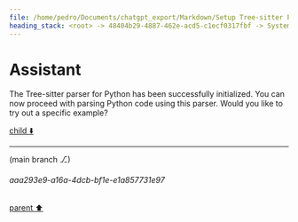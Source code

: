 ```yaml
---
file: /home/pedro/Documents/chatgpt_export/Markdown/Setup Tree-sitter Python parser.md
heading_stack: <root> -> 48404b29-4887-462e-acd5-c1ecf0317fbf -> System -> 116c69b9-0217-4c43-bedc-42dcbf0f826d -> System -> aaa2b2b9-a972-49a4-8072-387253454bc2 -> User -> 65ebe623-cb59-4071-a891-b0ecac4a7299 -> Assistant -> 3b9d8f44-31ea-4a18-a85c-2144c2c1c659 -> Tool -> 74a3cf29-c1fc-4242-817b-f8e9f83315ef -> Assistant -> 8801ae9a-ded1-475a-a3e9-bd817697ad99 -> Tool -> 133fb8b4-7853-4484-b203-3efbc6ed24b1 -> Assistant
---
```

# Assistant

The Tree-sitter parser for Python has been successfully initialized. You can now proceed with parsing Python code using this parser. Would you like to try out a specific example?

[child ⬇️](#aaa293e9-a16a-4dcb-bf1e-e1a857731e97)

---

(main branch ⎇)
###### aaa293e9-a16a-4dcb-bf1e-e1a857731e97
[parent ⬆️](#133fb8b4-7853-4484-b203-3efbc6ed24b1)

